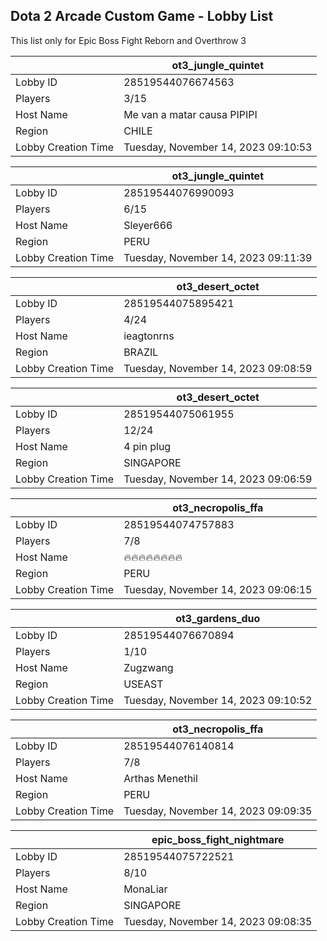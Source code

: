## Dota 2 Arcade Custom Game - Lobby List

This list only for Epic Boss Fight Reborn and Overthrow 3

|  | ot3_jungle_quintet |
| ------ | ------ |
| Lobby ID | 28519544076674563 |
| Players | 3/15 |
| Host Name | Me van a matar causa PIPIPI |
| Region | CHILE |
| Lobby Creation Time | Tuesday, November 14, 2023 09:10:53 |


|  | ot3_jungle_quintet |
| ------ | ------ |
| Lobby ID | 28519544076990093 |
| Players | 6/15 |
| Host Name | Sleyer666 |
| Region | PERU |
| Lobby Creation Time | Tuesday, November 14, 2023 09:11:39 |


|  | ot3_desert_octet |
| ------ | ------ |
| Lobby ID | 28519544075895421 |
| Players | 4/24 |
| Host Name | ieagtonrns |
| Region | BRAZIL |
| Lobby Creation Time | Tuesday, November 14, 2023 09:08:59 |


|  | ot3_desert_octet |
| ------ | ------ |
| Lobby ID | 28519544075061955 |
| Players | 12/24 |
| Host Name | 4 pin plug |
| Region | SINGAPORE |
| Lobby Creation Time | Tuesday, November 14, 2023 09:06:59 |


|  | ot3_necropolis_ffa |
| ------ | ------ |
| Lobby ID | 28519544074757883 |
| Players | 7/8 |
| Host Name | 🔥🔥🔥🔥🔥🔥🔥🔥 |
| Region | PERU |
| Lobby Creation Time | Tuesday, November 14, 2023 09:06:15 |


|  | ot3_gardens_duo |
| ------ | ------ |
| Lobby ID | 28519544076670894 |
| Players | 1/10 |
| Host Name | Zugzwang |
| Region | USEAST |
| Lobby Creation Time | Tuesday, November 14, 2023 09:10:52 |


|  | ot3_necropolis_ffa |
| ------ | ------ |
| Lobby ID | 28519544076140814 |
| Players | 7/8 |
| Host Name | Arthas Menethil |
| Region | PERU |
| Lobby Creation Time | Tuesday, November 14, 2023 09:09:35 |


|  | epic_boss_fight_nightmare |
| ------ | ------ |
| Lobby ID | 28519544075722521 |
| Players | 8/10 |
| Host Name | MonaLiar |
| Region | SINGAPORE |
| Lobby Creation Time | Tuesday, November 14, 2023 09:08:35 |


